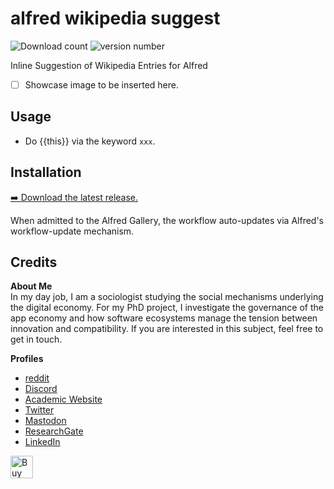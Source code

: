 <!-- LTeX: enabled=false -->
# alfred wikipedia suggest
<!-- LTeX: enabled=true -->
![Download count](https://img.shields.io/github/downloads/chrisgrieser/alfred-wikipedia-suggest/total?label=Total%20Downloads&style=plastic)
![version number](https://img.shields.io/github/v/release/chrisgrieser/alfred-wikipedia-suggest?label=Latest%20Release&style=plastic)

Inline Suggestion of Wikipedia Entries for Alfred

- [ ] Showcase image to be inserted here.

## Usage
- Do {{this}} via the keyword `xxx`.

## Installation
[➡️ Download the latest release.](./releases/latest)

When admitted to the Alfred Gallery, the workflow auto-updates via Alfred's
workflow-update mechanism.

<!-- vale Google.FirstPerson = NO -->
## Credits
__About Me__  
In my day job, I am a sociologist studying the social mechanisms underlying the
digital economy. For my PhD project, I investigate the governance of the app
economy and how software ecosystems manage the tension between innovation and
compatibility. If you are interested in this subject, feel free to get in touch.

__Profiles__  
- [reddit](https://www.reddit.com/user/pseudometapseudo)
- [Discord](https://discordapp.com/users/462774483044794368/)
- [Academic Website](https://chris-grieser.de/)
- [Twitter](https://twitter.com/pseudo_meta)
- [Mastodon](https://pkm.social/@pseudometa)
- [ResearchGate](https://www.researchgate.net/profile/Christopher-Grieser)
- [LinkedIn](https://www.linkedin.com/in/christopher-grieser-ba693b17a/)

<a href='https://ko-fi.com/Y8Y86SQ91' target='_blank'>
	<img
	height='36'
	style='border:0px;height:36px;'
	src='https://cdn.ko-fi.com/cdn/kofi1.png?v=3'
	border='0'
	alt='Buy Me a Coffee at ko-fi.com'
/></a>
